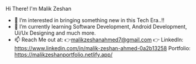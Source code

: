 Hi There! I'm Malik Zeshan
- 👀 I’m interested in bringing something new in this Tech Era..!!
- 🌱 I’m currently learning Software Development, Android Development, Ui/Ux Designing and much more.
- 📫 Reach Me out at: 👉malikzeshanahmed7@gmail.com 👉 LinkedIn: https://www.linkedin.com/in/malik-zeshan-ahmed-0a2b13258
Portfolio:  https://malikzeshanportfolio.netlify.app/

<!---
Malik-Zeshan/Malik-Zeshan is a ✨ special ✨ repository because its `README.md` (this file) appears on your GitHub profile.
You can click the Preview link to take a look at your changes.
--->
